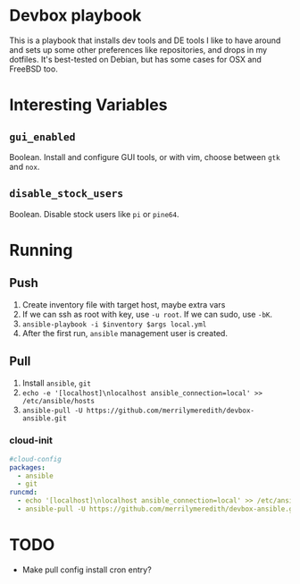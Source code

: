 # Devbox playbook

This is a playbook that installs dev tools and DE tools I like to have around 
and sets up some other preferences like repositories, and drops in my dotfiles. 
It's best-tested on Debian, but has some cases for OSX and FreeBSD too.

# Interesting Variables

## `gui_enabled`

Boolean. Install and configure GUI tools, or with vim, choose between `gtk` and
`nox`.

## `disable_stock_users`

Boolean.  Disable stock users like `pi` or `pine64`.

# Running

## Push

1. Create inventory file with target host, maybe extra vars
2. If we can ssh as root with key, use `-u root`.  If we can sudo, use `-bK`.
3. `ansible-playbook -i $inventory $args local.yml`
4. After the first run, `ansible` management user is created.

## Pull

1. Install `ansible`, `git`
2. `echo -e '[localhost]\nlocalhost ansible_connection=local' >> /etc/ansible/hosts`
3. `ansible-pull -U https://github.com/merrilymeredith/devbox-ansible.git`

### cloud-init

```yaml
#cloud-config
packages:
  - ansible
  - git
runcmd:
  - echo '[localhost]\nlocalhost ansible_connection=local' >> /etc/ansible/hosts
  - ansible-pull -U https://github.com/merrilymeredith/devbox-ansible.git
```

# TODO

- Make pull config install cron entry?
